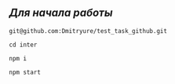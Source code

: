 ## *Для начала работы*
  `git@github.com:Dmitryure/test_task_github.git`
  
`cd inter` 

`npm i`

 `npm start`
